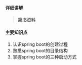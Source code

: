 #### 详细讲解
> [简书资料](https://www.jianshu.com/p/0a827681daad)
#### 主要知识点
1. 认识spring boot的创建过程
2. 熟悉spring boot的目录结构
3. 掌握spring boot的三种启动方式